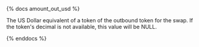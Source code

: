{% docs amount_out_usd %}

The US Dollar equivalent of a token of the outbound token for the swap. If the token's decimal is not available, this value will be NULL.


{% enddocs %}